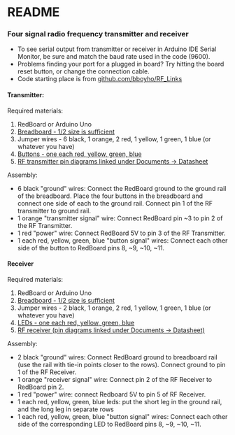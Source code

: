 # README

### Four signal radio frequency transmitter and receiver

* To see serial output from transmitter or receiver in Arduino IDE Serial Monitor, be sure and match the baud rate used in the code (9600).
* Problems finding your port for a plugged in board? Try hitting the board reset button, or change the connection cable.
* Code starting place is from [github.com/bboyho/RF_Links](https://github.com/bboyho/RF_Links)

#### Transmitter:

Required materials:

1. RedBoard or Arduino Uno
1. [Breadboard - 1/2 size is sufficient](https://www.sparkfun.com/products/12002)
1. Jumper wires - 6 black, 1 orange, 2 red, 1 yellow, 1 green, 1 blue (or whatever you have)
1. [Buttons - one each red, yellow, green, blue](https://www.sparkfun.com/products/15326)
1. [RF transmitter pin diagrams linked under Documents -> Datasheet](https://www.sparkfun.com/products/10534)

Assembly:

* 6 black "ground" wires: Connect the RedBoard ground to the ground rail of the breadboard. Place the four buttons in the breadboard and connect one side of each to the ground rail. Connect pin 1 of the RF transmitter to ground rail.
* 1 orange "transmitter signal" wire: Connect RedBoard pin ~3 to pin 2 of the RF Transmitter.
* 1 red "power" wire: Connect RedBoard 5V to pin 3 of the RF Transmitter.
* 1 each red, yellow, green, blue "button signal" wires: Connect each other side of the button to RedBoard pins 8, ~9, ~10, ~11.

#### Receiver

Required materials:

1. RedBoard or Arduino Uno
1. [Breadboard - 1/2 size is sufficient](https://www.sparkfun.com/products/12002)
1. Jumper wires - 2 black, 1 orange, 2 red, 1 yellow, 1 green, 1 blue (or whatever you have)
1. [LEDs - one each red, yellow, green, blue](https://www.sparkfun.com/products/12062)
1. [RF receiver (pin diagrams linked under Documents -> Datasheet)](https://www.sparkfun.com/products/10532)


Assembly:

* 2 black "ground" wires: Connect RedBoard ground to breadboard rail (use the rail with tie-in points closer to the rows). Connect ground to pin 1 of the RF Receiver.
* 1 orange "receiver signal" wire: Connect pin 2 of the RF Receiver to RedBoard pin 2.
* 1 red "power" wire: connect Redboard 5V to pin 5 of RF Receiver.
* 1 each red, yellow, green, blue leds: put the short leg in the ground rail, and the long leg in separate rows
* 1 each red, yellow, green, blue "button signal" wires: Connect each other side of the corresponding LED to RedBoard pins 8, ~9, ~10, ~11.

